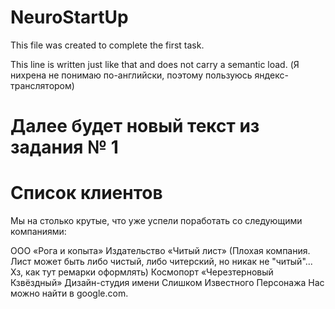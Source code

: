 # NeuroStartUp

This file was created to complete the first task.

This line is written just like that and does not carry a semantic load. (Я нихрена не понимаю по-английски, поэтому пользуюсь яндекс-транслятором)

# Далее будет новый текст из задания № 1

# Список клиентов

Мы на столько крутые, что уже успели поработать со следующими компаниями:

ООО «Рога и копыта»
Издательство «Читый лист» (Плохая компания. Лист может быть либо чистый, либо читерский, но никак не "читый"... Хз, как тут ремарки оформлять)
Космопорт «Черезтерновый Кзвёздный»
Дизайн-студия имени Слишком Известного Персонажа
Нас можно найти в google.com.